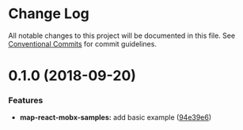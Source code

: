 # Change Log

All notable changes to this project will be documented in this file.
See [Conventional Commits](https://conventionalcommits.org) for commit guidelines.

<a name="0.1.0"></a>
# 0.1.0 (2018-09-20)


### Features

* **map-react-mobx-samples:** add basic example ([94e39e6](http:///work/devel/js/./cgi-eo.origin/commits/94e39e6))
